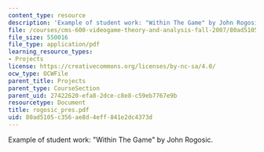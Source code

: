 ```yaml
---
content_type: resource
description: 'Example of student work: "Within The Game" by John Rogosic.'
file: /courses/cms-600-videogame-theory-and-analysis-fall-2007/80ad5105c356ae8d4eff841e2dc4373d_rogosic_pres.pdf
file_size: 550016
file_type: application/pdf
learning_resource_types:
- Projects
license: https://creativecommons.org/licenses/by-nc-sa/4.0/
ocw_type: OCWFile
parent_title: Projects
parent_type: CourseSection
parent_uid: 27422620-efa8-2dce-c8e8-c59eb7767e9b
resourcetype: Document
title: rogosic_pres.pdf
uid: 80ad5105-c356-ae8d-4eff-841e2dc4373d
---
```

Example of student work: "Within The Game" by John Rogosic.